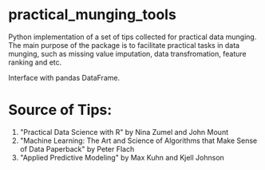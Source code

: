 practical_munging_tools
=======================

Python implementation of a set of tips collected for practical data munging. The main purpose of the package is to facilitate practical tasks in data munging, such as missing value imputation, data transfromation, feature ranking and etc. 

Interface with pandas DataFrame.

# Source of Tips:
1. "Practical Data Science with R" by Nina Zumel and John Mount
2. "Machine Learning: The Art and Science of Algorithms that Make Sense of Data Paperback" by Peter Flach
3. "Applied Predictive Modeling" by Max Kuhn and Kjell Johnson
